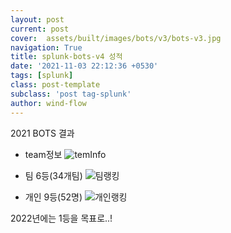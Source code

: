 ```yaml
---
layout: post
current: post
cover:  assets/built/images/bots/v3/bots-v3.jpg
navigation: True
title: splunk-bots-v4 성적
date: '2021-11-03 22:12:36 +0530'
tags: [splunk]
class: post-template
subclass: 'post tag-splunk'
author: wind-flow
---
```


2021 BOTS 결과

- team정보
![temInfo]({{site.url}}/assets/built/images/bots/v4/teamRanking.png)

- 팀 6등(34개팀)
![팀랭킹]({{site.url}}/assets/built/images/bots/v4/teamRanking.png)

- 개인 9등(52명)
![개인랭킹]({{site.url}}/assets/built/images/bots/v4/individualRanking.png)

2022년에는 1등을 목표로..!